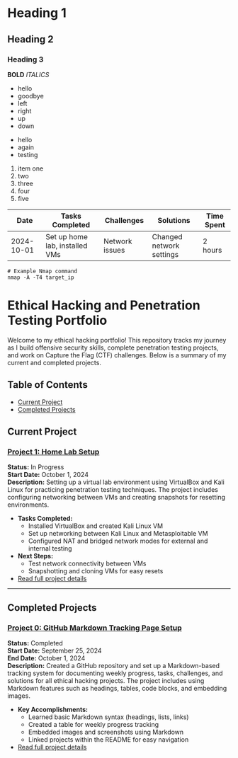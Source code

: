 # Heading 1
## Heading 2
### Heading 3
**BOLD**
*ITALICS*
- hello
- goodbye
- left
- right
- up
- down
* hello
* again
* testing
1. item one
2. two
3. three
4. four
5. five


| Date       | Tasks Completed               | Challenges      | Solutions          | Time Spent |
|------------|-------------------------------|-----------------|--------------------|------------|
| 2024-10-01 | Set up home lab, installed VMs | Network issues  | Changed network settings | 2 hours    |


```
# Example Nmap command
nmap -A -T4 target_ip
```

# Ethical Hacking and Penetration Testing Portfolio

Welcome to my ethical hacking portfolio! This repository tracks my journey as I build offensive security skills, complete penetration testing projects, and work on Capture the Flag (CTF) challenges. Below is a summary of my current and completed projects.

## Table of Contents
- [Current Project](#current-project)
- [Completed Projects](#completed-projects)

## Current Project
### [Project 1: Home Lab Setup](./project1-home-lab-setup.md)
**Status:** In Progress  
**Start Date:** October 1, 2024  
**Description:** Setting up a virtual lab environment using VirtualBox and Kali Linux for practicing penetration testing techniques. The project includes configuring networking between VMs and creating snapshots for resetting environments.

- **Tasks Completed:**  
  - Installed VirtualBox and created Kali Linux VM  
  - Set up networking between Kali Linux and Metasploitable VM  
  - Configured NAT and bridged network modes for external and internal testing  
- **Next Steps:**  
  - Test network connectivity between VMs  
  - Snapshotting and cloning VMs for easy resets  
- [Read full project details](./project1-home-lab-setup.md)

---

## Completed Projects
### [Project 0: GitHub Markdown Tracking Page Setup](./project0-github-markdown-setup.md)
**Status:** Completed  
**Start Date:** September 25, 2024  
**End Date:** October 1, 2024  
**Description:** Created a GitHub repository and set up a Markdown-based tracking system for documenting weekly progress, tasks, challenges, and solutions for all ethical hacking projects. The project includes using Markdown features such as headings, tables, code blocks, and embedding images.
  
- **Key Accomplishments:**
  - Learned basic Markdown syntax (headings, lists, links)
  - Created a table for weekly progress tracking
  - Embedded images and screenshots using Markdown
  - Linked projects within the README for easy navigation
- [Read full project details](./project0-github-markdown-setup.md)
